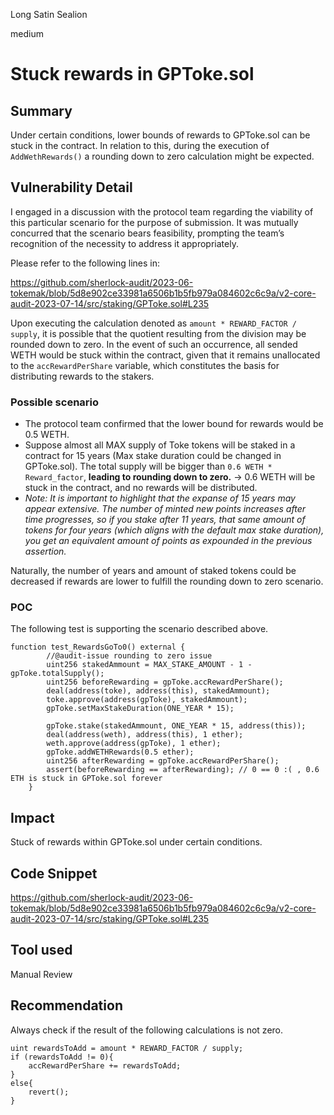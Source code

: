 Long Satin Sealion

medium

# Stuck rewards in GPToke.sol
## Summary
Under certain conditions, lower bounds of rewards to GPToke.sol can be stuck in the contract. In relation to this, during the execution of  `AddWethRewards()`  a rounding down to zero calculation might be expected.

## Vulnerability Detail

I engaged in a discussion with the protocol team regarding the viability of this particular scenario for the purpose of submission. It was mutually concurred that the scenario bears feasibility, prompting the team’s recognition of the necessity to address it appropriately. 

 
Please refer to the following lines in:

https://github.com/sherlock-audit/2023-06-tokemak/blob/5d8e902ce33981a6506b1b5fb979a084602c6c9a/v2-core-audit-2023-07-14/src/staking/GPToke.sol#L235 

Upon executing the calculation denoted as `amount * REWARD_FACTOR / supply`, it is possible that the quotient resulting from the division may be rounded down to zero. In the event of such an occurrence, all sended WETH would be stuck within the contract, given that it remains unallocated to the `accRewardPerShare` variable, which constitutes the basis for distributing rewards to the stakers. 

### Possible scenario
- The protocol team confirmed that the lower bound for rewards would be 0.5 WETH.
- Suppose almost all MAX supply of Toke tokens will be staked in a contract for 15 years (Max stake duration could be changed in GPToke.sol). The total supply will be bigger than `0.6 WETH * Reward_factor`, **leading to rounding down to zero.** -> 0.6 WETH will be stuck in the contract, and no rewards will be distributed.
- *Note: It is important to highlight that the expanse of 15 years may appear extensive. The number of minted new points increases after time progresses, so if you stake after 11 years, that same amount of tokens for four years (which aligns with the default max stake duration), you get an equivalent amount of points as expounded in the previous assertion.*

Naturally, the number of years and amount of staked tokens could be decreased if rewards are lower to fulfill the rounding down to zero scenario.
 
### POC
The following test is supporting the scenario described above.
```Solidity
function test_RewardsGoTo0() external {
        //@audit-issue rounding to zero issue
        uint256 stakedAmmount = MAX_STAKE_AMOUNT - 1 - gpToke.totalSupply();
        uint256 beforeRewarding = gpToke.accRewardPerShare();
        deal(address(toke), address(this), stakedAmmount);
        toke.approve(address(gpToke), stakedAmmount);
        gpToke.setMaxStakeDuration(ONE_YEAR * 15);

        gpToke.stake(stakedAmmount, ONE_YEAR * 15, address(this));
        deal(address(weth), address(this), 1 ether);
        weth.approve(address(gpToke), 1 ether);
        gpToke.addWETHRewards(0.5 ether);
        uint256 afterRewarding = gpToke.accRewardPerShare();
        assert(beforeRewarding == afterRewarding); // 0 == 0 :( , 0.6 ETH is stuck in GPToke.sol forever
    }
```

## Impact
Stuck of rewards within GPToke.sol under certain conditions.

## Code Snippet

https://github.com/sherlock-audit/2023-06-tokemak/blob/5d8e902ce33981a6506b1b5fb979a084602c6c9a/v2-core-audit-2023-07-14/src/staking/GPToke.sol#L235

## Tool used

Manual Review

## Recommendation

Always check if the result of the following calculations is not zero.

```Solidity
uint rewardsToAdd = amount * REWARD_FACTOR / supply;
if (rewardsToAdd != 0){
	accRewardPerShare += rewardsToAdd;
}
else{
	revert();
}
```